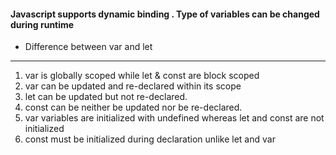 #### Javascript supports dynamic binding . Type of variables can be changed during runtime

- Difference between var and let
----------------------------------

1) var is globally scoped while let & const are block scoped
2) var can be updated and re-declared within its scope 
3) let can be updated but not re-declared.
4) const can be neither be updated nor be re-declared.
5) var variables are initialized with undefined whereas let and const are not initialized
6) const must be initialized during declaration unlike let and var



